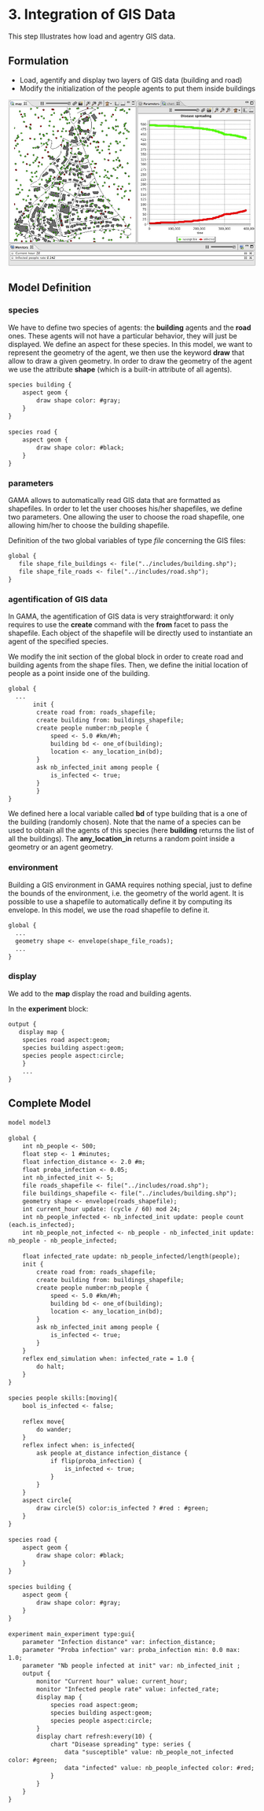 # 3. Integration of GIS Data
This step Illustrates how load and agentry GIS data.







## Formulation
  * Load, agentify and display two layers of GIS data (building and road)
  * Modify the initialization of the people agents to put them inside buildings

![resources/images/tutorials/Incremental_model3.jpg](resources/images/tutorials/Incremental_model3.jpg)





## Model Definition

### species
We have to define two species of agents: the **building** agents and the **road** ones. These agents will not have a particular behavior, they will just be displayed.
We define an aspect for these species. In this model, we want to represent the geometry of the agent, we then use the keyword **draw** that allow to draw a given geometry. In order to draw the geometry of the agent we use the attribute **shape** (which is a built-in attribute of all agents).

```
species building {
	aspect geom {
		draw shape color: #gray;
	}
}

species road {
	aspect geom {
		draw shape color: #black;
	}
}
```


### parameters
GAMA allows to automatically read GIS data that are formatted as shapefiles. In order to let the user chooses his/her shapefiles, we define two parameters. One allowing the user to choose the road shapefile, one allowing him/her to choose the building shapefile.

Definition of the two global variables of type _file_ concerning the GIS files:
```
global {
   file shape_file_buildings <- file("../includes/building.shp");
   file shape_file_roads <- file("../includes/road.shp");
}
```

### agentification of GIS data

In GAMA, the agentification of GIS data is very straightforward: it only requires to use the **create** command with the **from** facet to pass the shapefile. Each object of the shapefile will be directly used to instantiate an agent of the specified species.

We modify the init section of the global block in order to create road and building agents from the shape files. Then, we define the initial location of people as a point inside one of the building.
```
global {
  ...
       init {
		create road from: roads_shapefile;
		create building from: buildings_shapefile;
		create people number:nb_people {
			speed <- 5.0 #km/#h;
			building bd <- one_of(building);
			location <- any_location_in(bd);
		}
		ask nb_infected_init among people {
			is_infected <- true;
		}
        }
} 
```
We defined here a local variable called **bd** of type building that is a one of the building (randomly chosen). Note that the name of a species can be used to obtain all the agents of this species (here **building** returns the list of all the buildings). The **any\_location\_in** returns a random point inside a geometry or an agent geometry.

### environment
Building a GIS environment in GAMA requires nothing special, just to define the bounds of the environment, i.e. the geometry of the world agent. It is possible to use a shapefile to automatically define it by computing its envelope. In this model, we use the road shapefile to define it.

```
global {
  ...
  geometry shape <- envelope(shape_file_roads); 
  ...
}
```

### display
We add to the **map** display the road and building agents.

In the **experiment** block:
```
output {
   display map {
	species road aspect:geom;
	species building aspect:geom;
	species people aspect:circle;			
    }
    ...
}
```






## Complete Model

```
model model3 
 
global {
	int nb_people <- 500;
	float step <- 1 #minutes;
	float infection_distance <- 2.0 #m;
	float proba_infection <- 0.05;
	int nb_infected_init <- 5;
	file roads_shapefile <- file("../includes/road.shp");
	file buildings_shapefile <- file("../includes/building.shp");
	geometry shape <- envelope(roads_shapefile);
	int current_hour update: (cycle / 60) mod 24;
	int nb_people_infected <- nb_infected_init update: people count (each.is_infected);
	int nb_people_not_infected <- nb_people - nb_infected_init update: nb_people - nb_people_infected;
	
	float infected_rate update: nb_people_infected/length(people);
	init {
		create road from: roads_shapefile;
		create building from: buildings_shapefile;
		create people number:nb_people {
			speed <- 5.0 #km/#h;
			building bd <- one_of(building);
			location <- any_location_in(bd);
		}
		ask nb_infected_init among people {
			is_infected <- true;
		}
	}
	reflex end_simulation when: infected_rate = 1.0 {
		do halt;
	}
}

species people skills:[moving]{		
	bool is_infected <- false;
		
	reflex move{
		do wander;
	}
	reflex infect when: is_infected{
		ask people at_distance infection_distance {
			if flip(proba_infection) {
				is_infected <- true;
			}
		}
	}
	aspect circle{
		draw circle(5) color:is_infected ? #red : #green;
	}
}

species road {
	aspect geom {
		draw shape color: #black;
	}
}

species building {
	aspect geom {
		draw shape color: #gray;
	}
}

experiment main_experiment type:gui{
	parameter "Infection distance" var: infection_distance;
	parameter "Proba infection" var: proba_infection min: 0.0 max: 1.0;
	parameter "Nb people infected at init" var: nb_infected_init ;
	output {
		monitor "Current hour" value: current_hour;
		monitor "Infected people rate" value: infected_rate;
		display map {
			species road aspect:geom;
			species building aspect:geom;
			species people aspect:circle;			
		}
		display chart refresh:every(10) {
			chart "Disease spreading" type: series {
				data "susceptible" value: nb_people_not_infected color: #green;
				data "infected" value: nb_people_infected color: #red;
			}
		}
	}
}
```
